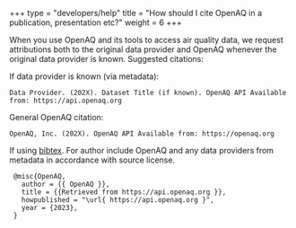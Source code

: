 +++
type = "developers/help"
title = "How should I cite OpenAQ in a publication, presentation etc?"
weight = 6
+++

When you use OpenAQ and its tools to access air quality data, we request attributions both to the original data provider and OpenAQ whenever the original data provider is known. Suggested citations:

If data provider is known (via metadata): 
```
Data Provider. (202X). Dataset Title (if known). OpenAQ API Available from: https://api.openaq.org
```
General OpenAQ citation:
```
OpenAQ, Inc. (202X). OpenAQ API Available from: https://openaq.org 	
```

If using [bibtex](http://www.bibtex.org/). For author include OpenAQ and any data providers from metadata in accordance with source license.

```
 @misc{OpenAQ,
   author = {{ OpenAQ }},
   title = {{Retrieved from https://api.openaq.org }},
   howpublished = "\url{ https://api.openaq.org }",
   year = {2023},
 }
```